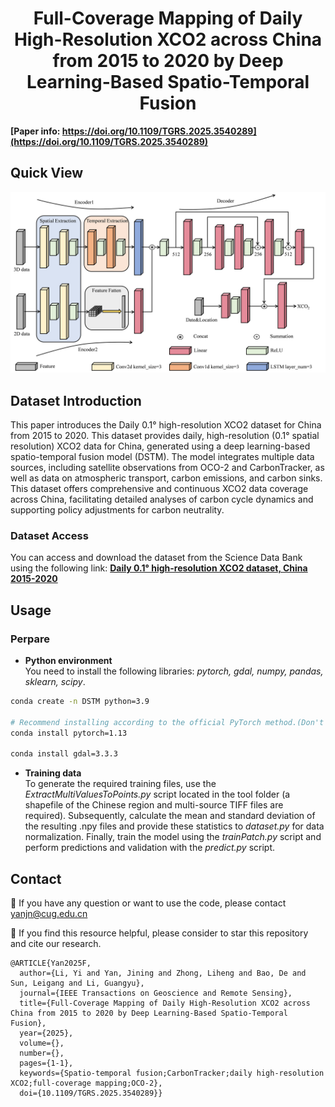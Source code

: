 # <center> Full-Coverage Mapping of Daily High-Resolution XCO2 across China from 2015 to 2020 by Deep Learning-Based Spatio-Temporal Fusion </center>

**[Paper info: https://doi.org/10.1109/TGRS.2025.3540289](https://doi.org/10.1109/TGRS.2025.3540289)**


## Quick View
![MSSF-SCR](img/model.png)



## Dataset Introduction

This paper introduces the Daily 0.1° high-resolution XCO2 dataset for China from 2015 to 2020. This dataset provides daily, high-resolution (0.1° spatial resolution) XCO2 data for China, generated using a deep learning-based spatio-temporal fusion model (DSTM). The model integrates multiple data sources, including satellite observations from OCO-2 and CarbonTracker, as well as data on atmospheric transport, carbon emissions, and carbon sinks. This dataset offers comprehensive and continuous XCO2 data coverage across China, facilitating detailed analyses of carbon cycle dynamics and supporting policy adjustments for carbon neutrality.

### **Dataset Access**

You can access and download the dataset from the Science Data Bank using the following link:
**[Daily 0.1° high-resolution XCO2 dataset, China 2015-2020](https://www.scidb.cn/en/s/uuUVJb)**

## Usage

### Perpare
- **Python environment**  
You need to install the following libraries: *pytorch, gdal, numpy, pandas, sklearn, scipy*.
```bash
conda create -n DSTM python=3.9

# Recommend installing according to the official PyTorch method.(Don't use the following)
conda install pytorch=1.13

conda install gdal=3.3.3
```

- **Training data**  
  To generate the required training files, use the *ExtractMultiValuesToPoints.py* script located in the tool folder (a shapefile of the Chinese region and multi-source TIFF files are required). Subsequently, calculate the mean and standard deviation of the resulting .npy files and provide these statistics to *dataset.py* for data normalization. Finally, train the model using the *trainPatch.py* script and perform predictions and validation with the *predict.py* script.

## Contact
 🙋 If you have any question or want to use the code, please contact yanjn@cug.edu.cn

 🌟 If you find this resource helpful, please consider to star this repository and cite our research.  
```
@ARTICLE{Yan2025F,
  author={Li, Yi and Yan, Jining and Zhong, Liheng and Bao, De and Sun, Leigang and Li, Guangyu},
  journal={IEEE Transactions on Geoscience and Remote Sensing}, 
  title={Full-Coverage Mapping of Daily High-Resolution XCO2 across China from 2015 to 2020 by Deep Learning-Based Spatio-Temporal Fusion}, 
  year={2025},
  volume={},
  number={},
  pages={1-1},
  keywords={Spatio-temporal fusion;CarbonTracker;daily high-resolution XCO2;full-coverage mapping;OCO-2},
  doi={10.1109/TGRS.2025.3540289}}
```